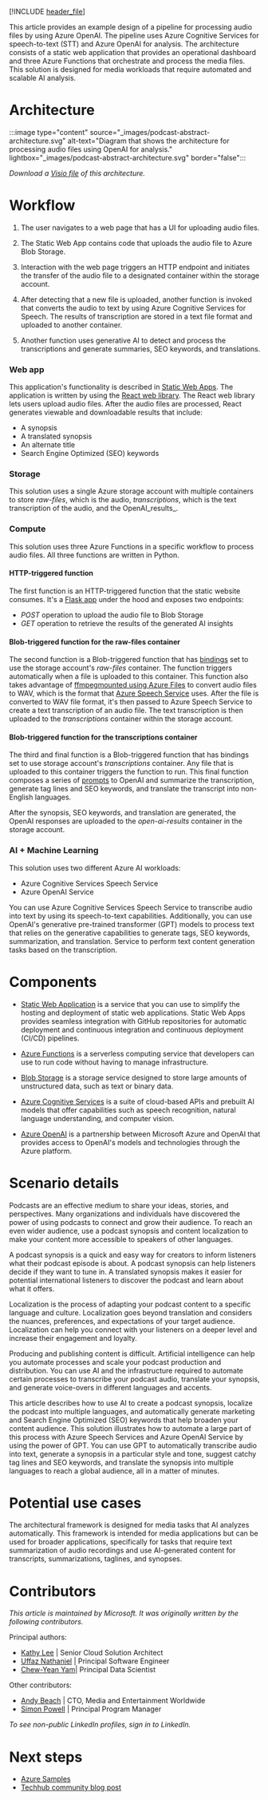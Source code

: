 [!INCLUDE [header_file](../../../includes/sol-idea-header.md)]

This article provides an example design of a pipeline for processing audio files by using Azure OpenAI. The pipeline uses Azure Cognitive Services for speech-to-text (STT) and Azure OpenAI for analysis. The architecture consists of a static web application that provides an operational dashboard and three Azure Functions that orchestrate and process the media files. This solution is designed for media workloads that require automated and scalable AI analysis.

# Architecture

:::image type="content" source="_images/podcast-abstract-architecture.svg" alt-text="Diagram that shows the architecture for processing audio files using OpenAI for analysis." lightbox="_images/podcast-abstract-architecture.svg" border="false":::

*Download a [Visio file](https://arch-center.azureedge.net/podcast-abstract-architecture.vsdx) of this architecture.*

# Workflow

1. The user navigates to a web page that has a UI for uploading audio files.

1. The Static Web App contains code that uploads the audio file to Azure Blob Storage.

1. Interaction with the web page triggers an HTTP endpoint and initiates the transfer of the audio file to a designated container within the storage account.

1. After detecting that a new file is uploaded, another function is invoked that converts the audio to text by using Azure Cognitive Services for Speech. The results of transcription are stored in a text file format and uploaded to another container.

1. Another function uses generative AI to detect and process the transcriptions and generate summaries, SEO keywords, and translations.

### Web app

This application's functionality is described in [Static Web Apps](https://learn.microsoft.com/azure/static-web-apps/). The application is written by using the [React web library](https://react.dev/). The React web library lets users upload audio files. After the audio files are processed, React generates viewable and downloadable results that include:

- A synopsis
- A translated synopsis
- An alternate title
- Search Engine Optimized (SEO) keywords

### Storage

This solution uses a single Azure storage account with multiple containers to store _raw-files_, which is the audio, _transcriptions_, which is the text transcription of the audio, and the OpenAI_results_.

### Compute

This solution uses three Azure Functions in a specific workflow to process audio files. All three functions are written in Python.

#### HTTP-triggered function

The first function is an HTTP-triggered function that the static website consumes. It's a [Flask app](/samples/azure-samples/flask-app-on-azure-functions/azure-functions-python-create-flask-app/) under the hood and exposes two endpoints:

- _POST_ operation to upload the audio file to Blob Storage
- _GET_ operation to retrieve the results of the generated AI insights

#### Blob-triggered function for the raw-files container

The second function is a Blob-triggered function that has [bindings](/azure/azure-functions/functions-bindings-storage-blob-trigger) set to use the storage account's *raw-files* container. The function triggers automatically when a file is uploaded to this container. This function also takes advantage of [ffmpeg](https://ffmpeg.org/)[mounted using Azure Files](/azure/app-service/configure-connect-to-azure-storage) to convert audio files to WAV, which is the format that [Azure Speech Service](/products/ai-services/ai-speech) uses. After the file is converted to WAV file format, it's then passed to Azure Speech Service to create a text transcription of an audio file. The text transcription is then uploaded to the *transcriptions* container within the storage account.

#### Blob-triggered function for the transcriptions container

The third and final function is a Blob-triggered function that has bindings set to use storage account's *transcriptions* container. Any file that is uploaded to this container triggers the function to run. This final function composes a series of [prompts](/azure/ai-services/openai/concepts/prompt-engineering) to OpenAI and summarize the transcription, generate tag lines and SEO keywords, and translate the transcript into non-English languages.

After the synopsis, SEO keywords, and translation are generated, the OpenAI responses are uploaded to the *open-ai-results* container in the storage account.

### AI + Machine Learning

This solution uses two different Azure AI workloads:

- Azure Cognitive Services Speech Service
- Azure OpenAI Service

You can use Azure Cognitive Services Speech Service to transcribe audio into text by using its speech-to-text capabilities. Additionally, you can use OpenAI's generative pre-trained transformer (GPT) models to process text that relies on the generative capabilities to generate tags, SEO keywords, summarization, and translation. Service to perform text content generation tasks based on the transcription.

# Components

- [Static Web Application](/products/app-service/static/) is a service that you can use to simplify the hosting and deployment of static web applications. Static Web Apps provides seamless integration with GitHub repositories for automatic deployment and continuous integration and continuous deployment (CI/CD) pipelines.

- [Azure Functions](/products/functions/) is a serverless computing service that developers can use to run code without having to manage infrastructure.

- [Blob Storage](/services/storage/blobs/) is a storage service designed to store large amounts of unstructured data, such as text or binary data.

- [Azure Cognitive Services](/products/cognitive-services/speech-to-text/) is a suite of cloud-based APIs and prebuilt AI models that offer capabilities such as speech recognition, natural language understanding, and computer vision.

- [Azure OpenAI](/products/cognitive-services/openai-service/) is a partnership between Microsoft Azure and OpenAI that provides access to OpenAI's models and technologies through the Azure platform.

# Scenario details

Podcasts are an effective medium to share your ideas, stories, and perspectives. Many organizations and individuals have discovered the power of using podcasts to connect and grow their audience. To reach an even wider audience, use a podcast synopsis and content localization to make your content more accessible to speakers of other languages.

A podcast synopsis is a quick and easy way for creators to inform listeners what their podcast episode is about. A podcast synopsis can help listeners decide if they want to tune in. A translated synopsis makes it easier for potential international listeners to discover the podcast and learn about what it offers.

Localization is the process of adapting your podcast content to a specific language and culture. Localization goes beyond translation and considers the nuances, preferences, and expectations of your target audience. Localization can help you connect with your listeners on a deeper level and increase their engagement and loyalty.

Producing and publishing content is difficult. Artificial intelligence can help you automate processes and scale your podcast production and distribution. You can use AI and the infrastructure required to automate certain processes to transcribe your podcast audio, translate your synopsis, and generate voice-overs in different languages and accents.

This article describes how to use AI to create a podcast synopsis, localize the podcast into multiple languages, and automatically generate marketing and Search Engine Optimized (SEO) keywords that help broaden your content audience. This solution illustrates how to automate a large part of this process with Azure Speech Services and Azure OpenAI Service by using the power of GPT. You can use GPT to automatically transcribe audio into text, generate a synopsis in a particular style and tone, suggest catchy tag lines and SEO keywords, and translate the synopsis into multiple languages to reach a global audience, all in a matter of minutes.

# Potential use cases

The architectural framework is designed for media tasks that AI analyzes automatically. This framework is intended for media applications but can be used for broader applications, specifically for tasks that require text summarization of audio recordings and use AI-generated content for transcripts, summarizations, taglines, and synopses.

# Contributors

*This article is maintained by Microsoft. It was originally written by the following contributors.*

Principal authors:

- [Kathy Lee](https://www.linkedin.com/in/kathy-lee-she-her-2235a41/) | Senior Cloud Solution Architect
- [Uffaz Nathaniel](https://www.linkedin.com/in/uffaz-nathaniel-85588935/) | Principal Software Engineer
- [Chew-Yean Yam](https://www.linkedin.com/in/cyyam/)| Principal Data Scientist

Other contributors:

- [Andy Beach](https://www.linkedin.com/in/andrewbeach/) | CTO, Media and Entertainment Worldwide
- [Simon Powell](https://www.linkedin.com/in/asbpowell/) | Principal Program Manager

*To see non-public LinkedIn profiles, sign in to LinkedIn.*

# Next steps

- [Azure Samples](https://github.com/Azure-Samples/podcast-synopsis-generation-openai)
- [Techhub community blog post](https://techcommunity.microsoft.com/t5/ai-azure-ai-services-blog/automating-podcast-synopsis-generation-with-azure-openai-gpt/ba-p/3810308)
